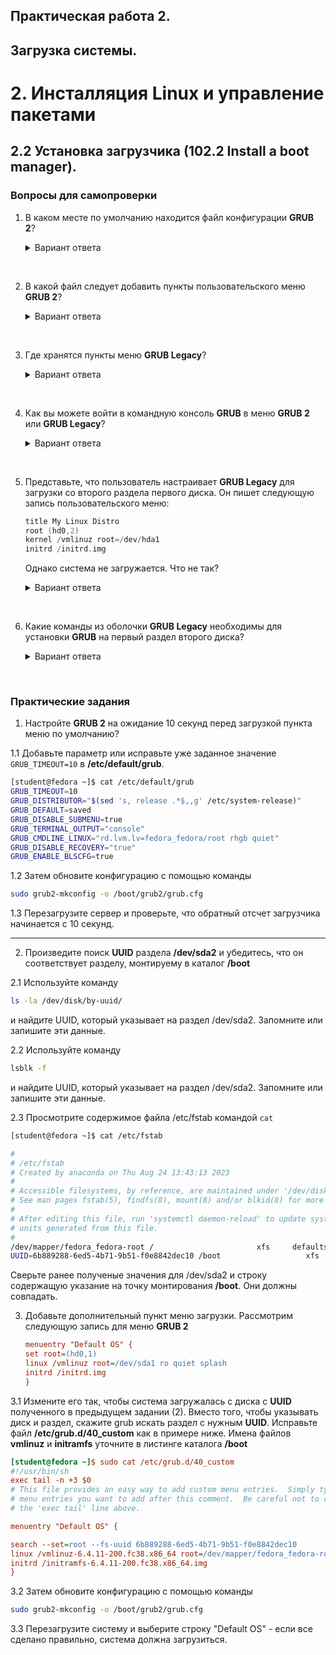 ## Практическая работа 2. 
## Загрузка системы.

# 2. Инсталляция Linux и управление пакетами
## 2.2 Установка загрузчика (102.2 Install a boot manager).

### Вопросы для самопроверки

1. В каком месте по умолчанию находится файл конфигурации **GRUB 2**? 
    <details>
    <summary>Вариант ответа</summary>

    ```c
    /boot/grub/grub.cfg
    ```
    
    </details>
<br> 


2. В какой файл следует добавить пункты пользовательского меню **GRUB 2**? 

    <details>
    <summary>Вариант ответа</summary>

    **/etc/grub.d/40_custom**
    
    </details>
<br> 


3. Где хранятся пункты меню **GRUB Legacy**? 

    <details>
    <summary>Вариант ответа</summary>

    **/boot/grub/menu.lst**
    
    </details>
<br> 


4. Как вы можете войти в командную консоль **GRUB** в меню **GRUB 2** или **GRUB Legacy**? 

    <details>
    <summary>Вариант ответа</summary>

    Нажмите **`c`** на экране меню.
    
    </details>
<br> 


5. Представьте, что пользователь настраивает **GRUB Legacy** для загрузки со второго раздела первого диска. Он пишет следующую запись пользовательского меню: 
    ```c
    title My Linux Distro
    root (hd0,2)
    kernel /vmlinuz root=/dev/hda1
    initrd /initrd.img
    ```
    Однако система не загружается. Что не так? 

    <details>
    <summary>Вариант ответа</summary>

    Загрузочный раздел неправильный. Помните, что, в отличие от GRUB 2, GRUB Legacy считает разделы с нуля. Таким образом, правильная команда для второго раздела первого диска должна быть **root (hd0,1)**.
    
    </details>
<br> 

6. Какие команды из оболочки **GRUB Legacy** необходимы для установки **GRUB** на первый раздел второго диска?

    <details>
    <summary>Вариант ответа</summary>

    ```c
    grub> root (hd1,0)
    grub> setup (hd1)
    ```
    
    </details>
<br> 


### Практические задания

1.  Настройте **GRUB 2** на ожидание 10 секунд перед загрузкой пункта меню по умолчанию? 

1.1 Добавьте параметр или исправьте уже заданное значение `GRUB_TIMEOUT=10` в **/etc/default/grub**.
```sh
[student@fedora ~]$ cat /etc/default/grub
GRUB_TIMEOUT=10
GRUB_DISTRIBUTOR="$(sed 's, release .*$,,g' /etc/system-release)"
GRUB_DEFAULT=saved
GRUB_DISABLE_SUBMENU=true
GRUB_TERMINAL_OUTPUT="console"
GRUB_CMDLINE_LINUX="rd.lvm.lv=fedora_fedora/root rhgb quiet"
GRUB_DISABLE_RECOVERY="true"
GRUB_ENABLE_BLSCFG=true
```

1.2 Затем обновите конфигурацию с помощью команды 
```sh
sudo grub2-mkconfig -o /boot/grub2/grub.cfg
```

1.3 Перезагрузите сервер и проверьте, что обратный отсчет загрузчика начинается с 10 секунд. 

---
2. Произведите поиск **UUID** раздела **/dev/sda2** и убедитесь, что он соответствует разделу, монтируему в каталог **/boot**

2.1 Используйте команду
```sh
ls -la /dev/disk/by-uuid/ 
```
и найдите UUID, который указывает на раздел /dev/sda2. Запомните или запишите эти данные.

2.2 Используйте команду
```sh
lsblk -f 
```
и найдите UUID, который указывает на раздел /dev/sda2. Запомните или запишите эти данные.

2.3 Просмотрите содержимое файла /etc/fstab командой `cat`
```sh
[student@fedora ~]$ cat /etc/fstab

#
# /etc/fstab
# Created by anaconda on Thu Aug 24 13:43:13 2023
#
# Accessible filesystems, by reference, are maintained under '/dev/disk/'.
# See man pages fstab(5), findfs(8), mount(8) and/or blkid(8) for more info.
#
# After editing this file, run 'systemctl daemon-reload' to update systemd
# units generated from this file.
#
/dev/mapper/fedora_fedora-root /                       xfs     defaults        0 0
UUID=6b889288-6ed5-4b71-9b51-f0e8842dec10 /boot                   xfs     defaults        0 0
```
Сверьте ранее полученые значения для /dev/sda2 и строку содержащую указание на точку монтирования **/boot**. Они должны совпадать.

3.  Добавьте дополнительный пункт меню загрузки. Рассмотрим следующую запись для меню **GRUB 2** 
    ```ini
    menuentry "Default OS" {
    set root=(hd0,1)
    linux /vmlinuz root=/dev/sda1 ro quiet splash
    initrd /initrd.img
    }
    ```
3.1 Измените его так, чтобы система загружалась с диска с **UUID** полученного в предыдущем задании (2). Вместо того, чтобы указывать диск и раздел, скажите grub искать раздел с нужным **UUID**. Исправьте файл  **/etc/grub.d/40_custom** как в примере ниже. Имена файлов **vmlinuz** и **initramfs** уточните в листинге каталога **/boot**
```ini
[student@fedora ~]$ sudo cat /etc/grub.d/40_custom
#!/usr/bin/sh
exec tail -n +3 $0
# This file provides an easy way to add custom menu entries.  Simply type the
# menu entries you want to add after this comment.  Be careful not to change
# the 'exec tail' line above.

menuentry "Default OS" {

search --set=root --fs-uuid 6b889288-6ed5-4b71-9b51-f0e8842dec10
linux /vmlinuz-6.4.11-200.fc38.x86_64 root=/dev/mapper/fedora_fedora-root ro quiet splash
initrd /initramfs-6.4.11-200.fc38.x86_64.img
}
```

3.2 Затем обновите конфигурацию с помощью команды 
```sh
sudo grub2-mkconfig -o /boot/grub2/grub.cfg
```

3.3 Перезагрузите систему и выберите строку "Default OS" - если все сделано правильно, система должна загрузиться.
